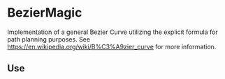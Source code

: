 # BezierMagic
Implementation of a general Bezier Curve utilizing the explicit formula for path planning purposes.
See https://en.wikipedia.org/wiki/B%C3%A9zier_curve for more information.

## Use
